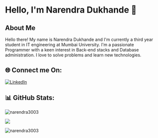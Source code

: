 # Hello, I'm Narendra Dukhande 👋

## About Me
<b4>Hello there! My name is Narendra Dukhande and I'm currently a third year student in IT engineering at Mumbai University.
I'm a passionate Programmer with a keen interest in Back-end stacks and Database administration. I love to solve problems and learn new technologies.<b4/>


## 🌐 Connect me On:
[![LinkedIn](https://img.shields.io/badge/LinkedIn-%230077B5.svg?logo=linkedin&logoColor=white)](https://www.linkedin.com/in/narendra-dukhande/)

## 📊 GitHub Stats:

<p><img  src="https://github-readme-stats.vercel.app/api?username=narendra3003&theme=dark&hide_border=false&include_all_commits=true&count_private=true" alt="narendra3003" /></p>


<p><img src="https://github-readme-streak-stats.herokuapp.com/?user=narendra3003&theme=dark&hide_border=false" /></p>

<p><img src="https://github-readme-stats.vercel.app/api/top-langs/?username=narendra3003&theme=dark&hide_border=false&include_all_commits=true&count_private=true&layout=compact" alt="narendra3003" /></p>
